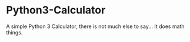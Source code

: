 # Python3-Calculator
A simple Python 3 Calculator, there is not much else to say... It does math things. 
